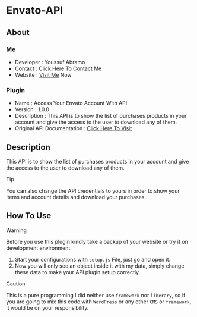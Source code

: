 # Envato-API

## About
### Me
+ Developer : Youssuf Abramo
+ Contact : [Click Here](https://bit.ly/m/abramo) To Contact Me
+ Website : [Visit Me](https://abramo.xyz) Now
### Plugin
+ Name : Access Your Envato Account With API
+ Version : 1.0.0
+ Description : This API is to show the list of purchases products in your account and give the access to the user to download any of them.
+ Original API Documentation : [Click Here To Visit](https://build.envato.com/api/)

## Description

 This API is to show the list of purchases products in your account and give the access to the user to download any of them.

> [!TIP]
> You can also change the API credentials to yours in order to show your items and account details and download your purchases..

## How To Use

> [!WARNING]
> Before you use this plugin kindly take a backup of your website or try it on development environment.

1. Start your configurations with `setup.js` File, just go and open it.
2. Now you will only see an object inside it with my data, simply change these data to make your API plugin setup correctly.

> [!CAUTION]
> This is a pure programming I did neither use `framework` nor `liberary`, so if you are going to mix this code with `WordPress` or any other `CMS` or `framework`, it would be on your responsibility.